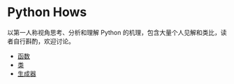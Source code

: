 # Python Hows
以第一人称视角思考、分析和理解 Python 的机理，包含大量个人见解和类比，读者自行斟酌，欢迎讨论。

- [函数](https://github.com/gndlwch2w/python-hows/blob/main/func.md)
- [类](https://github.com/gndlwch2w/python-hows/blob/main/class.md)
- [生成器](https://github.com/gndlwch2w/python-hows/blob/main/gen.md)

